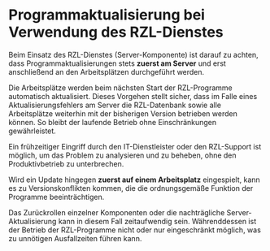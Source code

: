 # Programmaktualisierung bei Verwendung des RZL-Dienstes

Beim Einsatz des RZL-Dienstes (Server-Komponente) ist darauf zu achten, dass Programmaktualisierungen stets **zuerst am Server** und erst anschließend an den Arbeitsplätzen durchgeführt werden.

Die Arbeitsplätze werden beim nächsten Start der RZL-Programme automatisch aktualisiert. Dieses Vorgehen stellt sicher, dass im Falle eines Aktualisierungsfehlers am Server die RZL-Datenbank sowie alle Arbeitsplätze weiterhin mit der bisherigen Version betrieben werden können. So bleibt der laufende Betrieb ohne Einschränkungen gewährleistet.

Ein frühzeitiger Eingriff durch den IT-Dienstleister oder den RZL-Support ist möglich, um das Problem zu analysieren und zu beheben, ohne den Produktivbetrieb zu unterbrechen.

Wird ein Update hingegen **zuerst auf einem Arbeitsplatz** eingespielt, kann es zu Versionskonflikten kommen, die die ordnungsgemäße Funktion der Programme beeinträchtigen.

Das Zurückrollen einzelner Komponenten oder die nachträgliche Server-Aktualisierung kann in diesem Fall zeitaufwendig sein. Währenddessen ist der Betrieb der RZL-Programme nicht oder nur eingeschränkt möglich, was zu unnötigen Ausfallzeiten führen kann.
